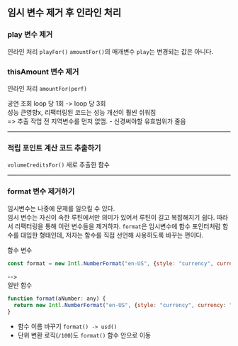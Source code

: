 ## 임시 변수 제거 후 인라인 처리

### play 변수 제거
인라인 처리 `playFor()` 
`amountFor()`의 매개변수 `play`는 변경되는 값은 아니다.

### thisAmount 변수 제거
인라인 처리 `amountFor(perf)`

공연 조회 loop 당 1회 -> loop 당 3회  
성능 큰영향x, 리팩터링된 코드는 성능 개선이 훨씬 쉬워짐  
=> 추출 작업 전 지역변수를 먼저 없앰. - 신경써야할 유효범위가 줄음

---

### 적립 포인트 계산 코드 추출하기
`volumeCreditsFor()` 새로 추출한 함수

---

### format 변수 제거하기
임시변수는 나중에 문제를 일으킬 수 있다.  
임시 변수는 자신이 속한 루틴에서만 의미가 있어서 루틴이 길고 복잡해지기 쉽다.
따라서 리팩터링을 통해 이런 변수들을 제거하자.
`format`은 임시변수에 함수 포인터처럼 함수를 대입한 형태인데,
저자는 함수를 직접 선언해 사용하도록 바꾸는 편이다.

함수 변수
```javascript
const format = new Intl.NumberFormat("en-US", {style: "currency", currency:"USD", minimumFractionDigits: 2}).format;
```
-->  
일반 함수
```javascript
function format(aNumber: any) {
  return new Intl.NumberFormat("en-US", {style: "currency", currency: "USD", minimumFractionDigits: 2}).format(aNumber/100);
}
```
+ 함수 이름 바꾸기 `format() -> usd()`
+ 단위 변환 로직(`/100`)도 `format()` 함수 안으로 이동
